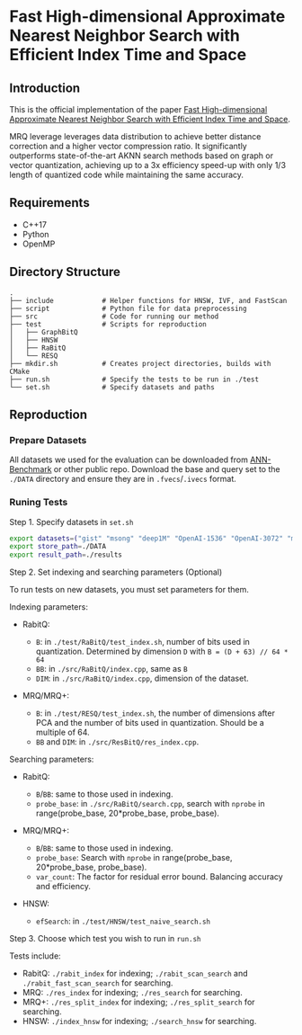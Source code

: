 # Fast High-dimensional Approximate Nearest Neighbor Search with Efficient Index Time and Space

## Introduction

This is the official implementation of the paper [Fast High-dimensional Approximate Nearest Neighbor Search with Efficient Index Time and Space](https://arxiv.org/abs/2411.06158).

MRQ leverage leverages data distribution to achieve better distance correction and a higher vector compression ratio. It significantly outperforms state-of-the-art AKNN search methods based on graph or vector quantization, achieving up to a 3x efficiency speed-up with only 1/3 length of quantized code while maintaining the same accuracy.

## Requirements

* C++17
* Python
* OpenMP

## Directory Structure

```
.
├── include            # Helper functions for HNSW, IVF, and FastScan
├── script             # Python file for data preprocessing
├── src                # Code for running our method
├── test               # Scripts for reproduction
│   ├── GraphBitQ
│   ├── HNSW
│   ├── RaBitQ
│   └── RESQ
├── mkdir.sh           # Creates project directories, builds with CMake
├── run.sh             # Specify the tests to be run in ./test
└── set.sh             # Specify datasets and paths
```

## Reproduction

### Prepare Datasets

All datasets we used for the evaluation can be downloaded from [ANN-Benchmark](https://github.com/erikbern/ann-benchmarks) or other public repo. Download the base and query set to the `./DATA` directory and ensure they are in `.fvecs`/`.ivecs` format.

### Runing Tests

Step 1. Specify datasets in `set.sh`

```zsh
export datasets=("gist" "msong" "deep1M" "OpenAI-1536" "OpenAI-3072" "msmarc-small")
export store_path=./DATA
export result_path=./results
```
Step 2. Set indexing and searching parameters (Optional)

To run tests on new datasets, you must set parameters for them.

Indexing parameters:

- RabitQ: 
    - `B`: in `./test/RaBitQ/test_index.sh`, number of bits used in quantization. Determined by dimension `D` with `B = (D + 63) // 64 * 64`
    - `BB`: in `./src/RaBitQ/index.cpp`, same as `B`
    - `DIM`: in `./src/RaBitQ/index.cpp`, dimension of the dataset.
  
- MRQ/MRQ+: 
    - `B`: in `./test/RESQ/test_index.sh`, the number of dimensions after PCA and the number of bits used in quantization. Should be a multiple of 64.
    - `BB` and `DIM`: in `./src/ResBitQ/res_index.cpp`.

Searching parameters:

- RabitQ: 
    - `B`/`BB`: same to those used in indexing.
    - `probe_base`: in `./src/RaBitQ/search.cpp`, search with `nprobe` in range(probe_base, 20*probe_base, probe_base).
  
- MRQ/MRQ+: 
    - `B`/`BB`: same to those used in indexing.
    - `probe_base`: Search with `nprobe` in range(probe_base, 20*probe_base, probe_base).
    - `var_count`: The factor for residual error bound. Balancing accuracy and efficiency.

- HNSW:
    - `efSearch`: in `./test/HNSW/test_naive_search.sh`


Step 3. Choose which test you wish to run in `run.sh`

Tests include:

* RabitQ: `./rabit_index` for indexing; `./rabit_scan_search` and `./rabit_fast_scan_search` for searching.
* MRQ: `./res_index` for indexing; `./res_search` for searching.
* MRQ+: `./res_split_index` for indexing; `./res_split_search` for searching.
* HNSW: `./index_hnsw` for indexing; `./search_hnsw` for searching.

  


